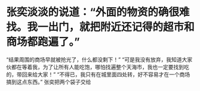 # 张奕淡淡的说道：“外面的物资的确很难找。我一出门，就把附近还记得的超市和商场都跑遍了。”
“结果周围的商场早就被抢光了，什么都没剩下！”
“可是我没有放弃，我知道大家伙都在等着我，为了让所有人能吃饱，哪怕找遍整个天海市，我也一定要找到吃的，带回来给大家！”
“不得已，我只有在城里面四处转，好不容易才在一个商场搞到这点东西。”
张奕把两个袋子交给

